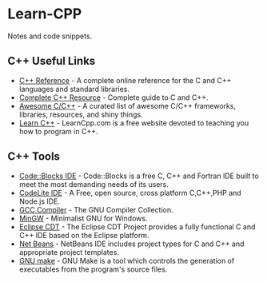# Learn-CPP
Notes and code snippets.

## C++ Useful Links

 * [C++ Reference](http://en.cppreference.com/w/) -  A complete online reference for the C and C++ languages and standard libraries.
 * [Complete C++ Resource](http://www.cplusplus.com/) - Complete guide to C and C++.
 * [Awesome C/C++](http://fffaraz.github.io/awesome-cpp/) - A curated list of awesome C/C++ frameworks, libraries, resources, and shiny things. 
 * [Learn C++](http://www.learncpp.com/) - LearnCpp.com is a free website devoted to teaching you how to program in C++.

## C++ Tools

- [Code::Blocks IDE](http://www.codeblocks.org/) - Code::Blocks is a free C, C++ and Fortran IDE built to meet the most demanding needs of its users.
- [CodeLite IDE](http://codelite.org/) - A Free, open source, cross platform C,C++,PHP and Node.js IDE.
- [GCC Compiler](https://gcc.gnu.org/) - The GNU Compiler Collection.
- [MinGW](http://www.mingw.org/) - Minimalist GNU for Windows.
- [Eclipse CDT](https://www.eclipse.org/cdt/) - The Eclipse CDT Project provides a fully functional C and C++ IDE based on the Eclipse platform.
- [Net Beans](https://netbeans.org/features/cpp/index.html) - NetBeans IDE includes project types for C and C++ and appropriate project templates.
- [GNU make](https://www.gnu.org/software/make/) - GNU Make is a tool which controls the generation of executables from the program's source files.

